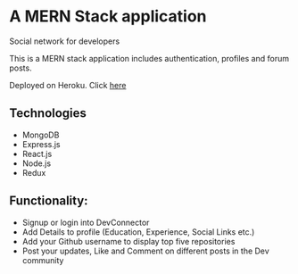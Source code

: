 # A MERN Stack application

Social network for developers<br>

This is a MERN stack application includes authentication, profiles and forum posts.<br>

Deployed on Heroku. Click [here](https://gentle-springs-28857.herokuapp.com)

## Technologies

- MongoDB
- Express.js
- React.js
- Node.js
- Redux

## Functionality:

- Signup or login into DevConnector
- Add Details to profile (Education, Experience, Social Links etc.)
- Add your Github username to display top five repositories
- Post your updates, Like and Comment on different posts in the Dev community
